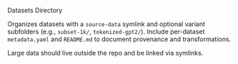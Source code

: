 Datasets Directory

Organizes datasets with a `source-data` symlink and optional variant subfolders
(e.g., `subset-1k/`, `tokenized-gpt2/`). Include per-dataset `metadata.yaml`
and `README.md` to document provenance and transformations.

Large data should live outside the repo and be linked via symlinks.

